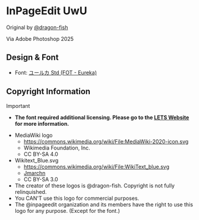 # InPageEdit UwU

Original by [@dragon-fish](https://github.com/dragon-fish)

Via Adobe Photoshop 2025

## Design & Font

- Font: [ユールカ Std (FOT - Eureka)](https://lets.fontworks.co.jp/fonts/218)

## Copyright Information

> [!IMPORTANT]
>
> - **The font required additional licensing. Please go to the [LETS Website](https://lets.fontworks.co.jp/) for more information.**

- MediaWiki logo
  - https://commons.wikimedia.org/wiki/File:MediaWiki-2020-icon.svg
  - Wikimedia Foundation, Inc.
  - CC BY-SA 4.0
- Wikitext_Blue.svg
  - https://commons.wikimedia.org/wiki/File:WikiText_blue.svg
  - [Jmarchn](https://commons.wikimedia.org/wiki/User:Jmarchn)
  - CC BY-SA 3.0
- The creator of these logos is @dragon-fish. Copyright is not fully relinquished.
- You CAN'T use this logo for commercial purposes.
- The @inpageedit organization and its members have the right to use this logo for any purpose. (Except for the font.)
